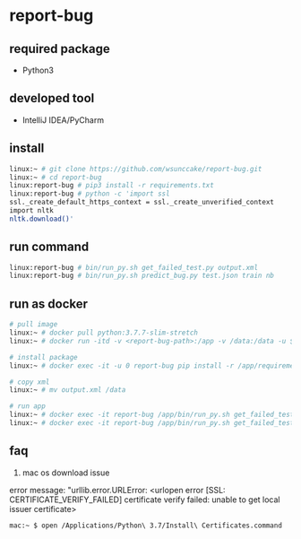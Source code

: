 # report-bug

## required package

- Python3


## developed tool

- IntelliJ IDEA/PyCharm


## install

```bash
linux:~ # git clone https://github.com/wsunccake/report-bug.git
linux:~ # cd report-bug
linux:report-bug # pip3 install -r requirements.txt
linux:report-bug # python -c 'import ssl
ssl._create_default_https_context = ssl._create_unverified_context
import nltk
nltk.download()'
```


## run command

```bash
linux:report-bug # bin/run_py.sh get_failed_test.py output.xml
linux:report-bug # bin/run_py.sh predict_bug.py test.json train nb
```


## run as docker

```bash
# pull image
linux:~ # docker pull python:3.7.7-slim-stretch
linux:~ # docker run -itd -v <report-bug-path>:/app -v /data:/data -u $UID --name report-bug python:3.7.7-slim-stretch

# install package
linux:~ # docker exec -it -u 0 report-bug pip install -r /app/requirements.txt

# copy xml
linux:~ # mv output.xml /data

# run app
linux:~ # docker exec -it report-bug /app/bin/run_py.sh get_failed_test.py /data/output.xml
linux:~ # docker exec -it report-bug /app/bin/run_py.sh get_failed_test.py /data/test.json /data/train nb
```


## faq

1. mac os download issue

error message: "urllib.error.URLError: <urlopen error [SSL: CERTIFICATE_VERIFY_FAILED] certificate verify failed: unable to get local issuer certificate>

```bash
mac:~ $ open /Applications/Python\ 3.7/Install\ Certificates.command
```
